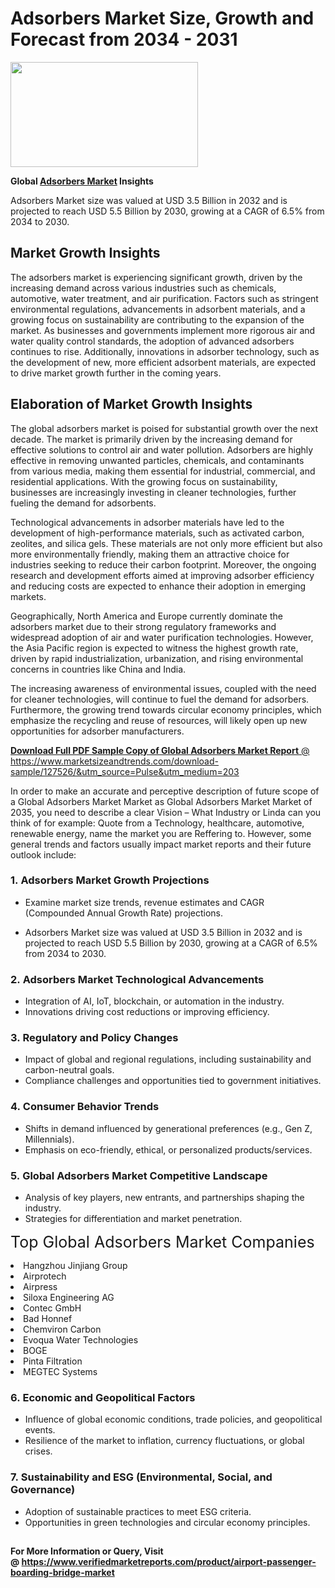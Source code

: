 <H1>Adsorbers Market Size, Growth and Forecast from 2034 - 2031</H1><img class="aligncenter size-medium wp-image-584254" src="https://thirdeyenews.in/wp-content/uploads/2034/09/Global-Market-Research-300x168.jpeg" alt="" width="300" height="168" /><p><strong>Global&nbsp;<a href="https://www.marketsizeandtrends.com/download-sample/127526/&amp;utm_source=Pulse&amp;utm_medium=203">Adsorbers Market</a> Insights</strong></p><p>Adsorbers Market size was valued at USD 3.5 Billion in 2032 and is projected to reach USD 5.5 Billion by 2030, growing at a CAGR of 6.5% from 2034 to 2030.</p><p><h2>Market Growth Insights</h2> <p>The adsorbers market is experiencing significant growth, driven by the increasing demand across various industries such as chemicals, automotive, water treatment, and air purification. Factors such as stringent environmental regulations, advancements in adsorbent materials, and a growing focus on sustainability are contributing to the expansion of the market. As businesses and governments implement more rigorous air and water quality control standards, the adoption of advanced adsorbers continues to rise. Additionally, innovations in adsorber technology, such as the development of new, more efficient adsorbent materials, are expected to drive market growth further in the coming years.</p> <p><a href="#"></a></p> <h2>Elaboration of Market Growth Insights</h2> <p>The global adsorbers market is poised for substantial growth over the next decade. The market is primarily driven by the increasing demand for effective solutions to control air and water pollution. Adsorbers are highly effective in removing unwanted particles, chemicals, and contaminants from various media, making them essential for industrial, commercial, and residential applications. With the growing focus on sustainability, businesses are increasingly investing in cleaner technologies, further fueling the demand for adsorbents.</p> <p>Technological advancements in adsorber materials have led to the development of high-performance materials, such as activated carbon, zeolites, and silica gels. These materials are not only more efficient but also more environmentally friendly, making them an attractive choice for industries seeking to reduce their carbon footprint. Moreover, the ongoing research and development efforts aimed at improving adsorber efficiency and reducing costs are expected to enhance their adoption in emerging markets.</p> <p>Geographically, North America and Europe currently dominate the adsorbers market due to their strong regulatory frameworks and widespread adoption of air and water purification technologies. However, the Asia Pacific region is expected to witness the highest growth rate, driven by rapid industrialization, urbanization, and rising environmental concerns in countries like China and India.</p> <p>The increasing awareness of environmental issues, coupled with the need for cleaner technologies, will continue to fuel the demand for adsorbers. Furthermore, the growing trend towards circular economy principles, which emphasize the recycling and reuse of resources, will likely open up new opportunities for adsorber manufacturers.</p> <p><a href="#"></p><p><span class=""><strong>Download Full PDF Sample Copy of Global Adsorbers Market Report</strong> @ <a href="https://www.marketsizeandtrends.com/download-sample/127526/&amp;utm_source=Pulse&amp;utm_medium=203" target="_blank">https://www.marketsizeandtrends.com/download-sample/127526/&amp;utm_source=Pulse&amp;utm_medium=203</a></span></p><p>In order to make an accurate and perceptive description of future scope of a Global&nbsp;Adsorbers Market Market as Global&nbsp;Adsorbers Market Market of 2035, you need to describe a clear Vision &ndash; What Industry or Linda can you think of for example: Quote from a Technology, healthcare, automotive, renewable energy, name the market you are Reffering to. However, some general trends and factors usually impact market reports and their future outlook include:</p><h3>1.&nbsp;<strong>Adsorbers Market Growth Projections</strong></h3><ul><li>Examine market size trends, revenue estimates and CAGR (Compounded Annual Growth Rate) projections.</li><li><p>Adsorbers Market size was valued at USD 3.5 Billion in 2032 and is projected to reach USD 5.5 Billion by 2030, growing at a CAGR of 6.5% from 2034 to 2030.</p></li></ul><h3>2.&nbsp;<strong>Adsorbers Market Technological Advancements</strong></h3><ul><li>Integration of AI, IoT, blockchain, or automation in the industry.</li><li>Innovations driving cost reductions or improving efficiency.</li></ul><h3>3.&nbsp;<strong>Regulatory and Policy Changes</strong></h3><ul><li>Impact of global and regional regulations, including sustainability and carbon-neutral goals.</li><li>Compliance challenges and opportunities tied to government initiatives.</li></ul><h3>4.&nbsp;<strong>Consumer Behavior Trends</strong></h3><ul><li>Shifts in demand influenced by generational preferences (e.g., Gen Z, Millennials).</li><li>Emphasis on eco-friendly, ethical, or personalized products/services.</li></ul><h3>5.&nbsp;<strong>Global Adsorbers Market Competitive Landscape</strong></h3><ul><li>Analysis of key players, new entrants, and partnerships shaping the industry.</li><li>Strategies for differentiation and market penetration.</li></ul><p data-pm-slice="1 1 []"><span style="color: inherit; font-family: inherit; font-size: 25px;">Top Global Adsorbers Market Companies</span></p><div class="" data-test-id=""><p><li>Hangzhou Jinjiang Group</li><li> Airprotech</li><li> Airpress</li><li> Siloxa Engineering AG</li><li> Contec GmbH</li><li> Bad Honnef</li><li> Chemviron Carbon</li><li> Evoqua Water Technologies</li><li> BOGE</li><li> Pinta Filtration</li><li> MEGTEC Systems</li></p></div><h3>6.&nbsp;<strong>Economic and Geopolitical Factors</strong></h3><ul><li>Influence of global economic conditions, trade policies, and geopolitical events.</li><li>Resilience of the market to inflation, currency fluctuations, or global crises.</li></ul><h3>7.&nbsp;<strong>Sustainability and ESG (Environmental, Social, and Governance)</strong></h3><ul><li>Adoption of sustainable practices to meet ESG criteria.</li><li>Opportunities in green technologies and circular economy principles.</li></ul><h2><strong style="font-size: 14px;">For More Information or Query, Visit @&nbsp;</strong><a style="background-color: #ffffff; font-size: 14px;" href="https://www.marketsizeandtrends.com/report/adsorbers-market/" target="_blank">https://www.verifiedmarketreports.com/product/airport-passenger-boarding-bridge-market</a></h2>
